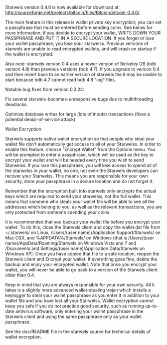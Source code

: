 Starwels version 0.4.0 is now available for download at:
http://sourceforge.net/projects/bitcoin/files/Bitcoin/bitcoin-0.4.0/

The main feature in this release is wallet private key encryption;
you can set a passphrase that must be entered before sending coins.
See below for more information; if you decide to encrypt your wallet,
WRITE DOWN YOUR PASSPHRASE AND PUT IT IN A SECURE LOCATION. If you
forget or lose your wallet passphrase, you lose your starwelss.
Previous versions of starwels are unable to read encrypted wallets,
and will crash on startup if the wallet is encrypted.

Also note: starwels version 0.4 uses a newer version of Berkeley DB
(bdb version 4.8) than previous versions (bdb 4.7). If you upgrade
to version 0.4 and then revert back to an earlier version of starwels
the it may be unable to start because bdb 4.7 cannot read bdb 4.8
"log" files.


Notable bug fixes from version 0.3.24:

Fix several starwels-becomes-unresponsive bugs due to multithreading
deadlocks.

Optimize database writes for large (lots of inputs) transactions
(fixes a potential denial-of-service attack)


Wallet Encryption

Starwels supports native wallet encryption so that people who steal your
wallet file don't automatically get access to all of your Starwelss.
In order to enable this feature, choose "Encrypt Wallet" from the
Options menu.  You will be prompted to enter a passphrase, which
will be used as the key to encrypt your wallet and will be needed
every time you wish to send Starwelss.  If you lose this passphrase,
you will lose access to spend all of the starwelss in your wallet,
no one, not even the Starwels developers can recover your Starwelss.
This means you are responsible for your own security, store your
passphrase in a secure location and do not forget it.

Remember that the encryption built into starwels only encrypts the
actual keys which are required to send your starwelss, not the full
wallet.  This means that someone who steals your wallet file will
be able to see all the addresses which belong to you, as well as the
relevant transactions, you are only protected from someone spending
your coins.

It is recommended that you backup your wallet file before you
encrypt your wallet.  To do this, close the Starwels client and
copy the wallet.dat file from ~/.starwels/ on Linux, /Users/(user
name)/Application Support/Starwels/ on Mac OSX, and %APPDATA%/Starwels/
on Windows (that is /Users/(user name)/AppData/Roaming/Starwels on
Windows Vista and 7 and /Documents and Settings/(user name)/Application
Data/Starwels on Windows XP).  Once you have copied that file to a
safe location, reopen the Starwels client and Encrypt your wallet.
If everything goes fine, delete the backup and enjoy your encrypted
wallet.  Note that once you encrypt your wallet, you will never be
able to go back to a version of the Starwels client older than 0.4.

Keep in mind that you are always responsible for your own security.
All it takes is a slightly more advanced wallet-stealing trojan which
installs a keylogger to steal your wallet passphrase as you enter it
in addition to your wallet file and you have lost all your Starwelss.
Wallet encryption cannot keep you safe if you do not practice
good security, such as running up-to-date antivirus software, only
entering your wallet passphrase in the Starwels client and using the
same passphrase only as your wallet passphrase.

See the doc/README file in the starwels source for technical details
of wallet encryption.
